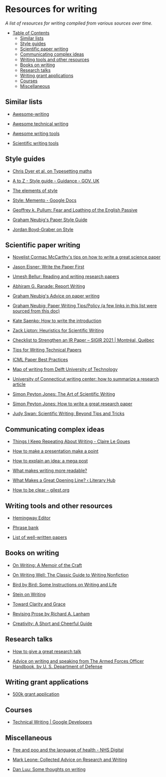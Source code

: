 # Resources for writing

_A list of resources for writing compiled from various sources over time._

<!-- MarkdownTOC depth=2 -->

* [Table of Contents](#table-of-contents)
    - [Similar lists](#similar-lists)
    - [Style guides](#style-guides)
    - [Scientific paper writing](#scientific-paper-writing)
    - [Communicating complex ideas](#communicating-complex-ideas)
    - [Writing tools and other resources](#writing-tools-and-other-resources)
    - [Books on writing](#books-on-writing)
    - [Research talks](#research-talks)
    - [Writing grant applications](#writing-grant-applications)
    - [Courses](#courses)
    - [Miscellaneous](#misc)
    

<!-- /MarkdownTOC -->

<a name="similar-lists"></a>
## Similar lists

* [Awesome-writing](https://github.com/jenniferlynparsons/awesome-writing)

* [Awesome technical writing](https://github.com/BolajiAyodeji/awesome-technical-writing)

* [Awesome writing tools](https://github.com/heartly/awesome-writing-tools)

* [Scientific writing tools](https://github.com/writing-resources/awesome-scientific-writing)

<a name="style-guides"></a>
## Style guides

* [Chris Dyer et al. on Typesetting maths](http://demo.clab.cs.cmu.edu/cdyer/short-guide-typesetting.pdf)

* [A to Z - Style guide - Guidance - GOV. UK](https://www.gov.uk/guidance/style-guide/a-to-z-of-gov-uk-style#words-to-avoid)

* [The elements of style](https://www.goodreads.com/book/show/33514.The_Elements_of_Style)

* [Style: Memento - Google Docs](https://docs.google.com/document/d/1F8_p3bkzugTvkBd1Ja6bHLR2v_XXRWqtcq7jF2gu0EM/edit)

* [Geoffrey k. Pullum: Fear and Loathing of the English Passive](http://www.lel.ed.ac.uk/~gpullum/passive_loathing.pdf)

* [Graham Neubig's Paper Style Guide](http://phontron.com/paper-guide.php)

* [Jordan Boyd-Graber on Style](https://home.cs.colorado.edu/~jbg/static/style.html)


<a name="scientific-paper-writing"></a>
## Scientific paper writing

* [Novelist Cormac McCarthy's tips on how to write a great science paper](https://www.nature.com/articles/d41586-019-02918-5)

* [Jason Eisner: Write the Paper First](https://www.cs.jhu.edu/~jason/advice/write-the-paper-first.html)

* [Umesh Bellur: Reading and writing research papers](http://www.cse.iitb.ac.in/~umesh/Expectations.html)

* [Abhiram G. Ranade: Report Writing](http://www.cse.iitb.ac.in/~ranade/communicationskills.html)

* [Graham Neubig's Advice on paper writing](http://www.phontron.com/slides/neubig15paperwriting.pdf)

* [Graham Neubig: Paper Writing Tips/Policy (a few links in this list were sourced from this doc)](https://docs.google.com/document/d/1i-EfIrlg_sDWticRuSv1ZeEu2XqqyG2p3U2aiykmrFE/)

* [Kate Saenko: How to write the introduction](https://docs.google.com/presentation/d/1PZj0Sev2yjDu9NNr96S_wwjKCgIDhGmLjW1vtQpDhlk/edit#slide=id.g1b0dfc3643_0_125)

* [Zack Lipton: Heuristics for Scientific Writing](https://www.approximatelycorrect.com/2018/01/29/heuristics-technical-scientific-writing-machine-learning-perspective/)

* [Checklist to Strengthen an IR Paper – SIGIR 2021 | Montréal, Québec](https://sigir.org/sigir2021/checklist-to-strengthen-an-ir-paper/)

* [Tips for Writing Technical Papers](https://cs.stanford.edu/people/widom/paper-writing.html)

* [ICML Paper Best Practices](https://icml.cc/Conferences/2022/BestPractices)

* [Map of writing from Delft University of Technology](https://studiolab.ide.tudelft.nl/studiolab/mapofwriting/)

* [University of Connecticut writing center: how to summarize a research article](http://www.writingcenter.uconn.edu/pdf/How_to_Summarize_a_Research_Article.pdf)

* [Simon Peyton Jones: The Art of Scientific Writing](https://www.youtube.com/watch?v=VK51E3gHENc)

* [Simon Peyton Jones: How to write a great research paper](https://www.youtube.com/watch?v=1AYxMbYZQ1Y)

* [Judy Swan: Scientific Writing: Beyond Tips and Tricks](https://www.youtube.com/watch?v=jLPCdDp_LE0)

<a name="communicating-complex-ideas"></a>
## Communicating complex ideas

* [Things I Keep Repeating About Writing - Claire Le Goues](https://clairelegoues.com/posts/clg-writing-rules.html)

* [How to make a presentation make a point](https://www.markpollard.net/how-to-make-a-presentation-make-a-point/)

* [How to explain an idea: a mega post](https://www.markpollard.net/how-to-explain-an-idea/)

* [What makes writing more readable?](https://pudding.cool/2022/02/plain/)

* [What Makes a Great Opening Line? ‹ Literary Hub](https://lithub.com/what-makes-a-great-opening-line/)

* [How to be clear – gilest.org](https://gilest.org/2021/how-to-be-clear/)

<a name="writing-tools-and-other-resources"></a>
## Writing tools and other resources

* [Hemingway Editor](http://www.hemingwayapp.com/)

* [Phrase bank](https://www.phrasebank.manchester.ac.uk/)

* [List of well-written papers](https://writingscientist.com/well-written-papers/)

<a name="books-on-writing"></a>
## Books on writing

* [On Writing: A Memoir of the Craft](https://www.goodreads.com/book/show/10569.On_Writing)

* [On Writing Well: The Classic Guide to Writing Nonfiction](https://www.goodreads.com/book/show/53343.On_Writing_Well)

* [Bird by Bird: Some Instructions on Writing and Life](https://www.goodreads.com/book/show/12543.Bird_by_Bird)

* [Stein on Writing](https://www.goodreads.com/book/show/186004.Stein_on_Writing)

* [Toward Clarity and Grace](https://www.goodreads.com/book/show/246853.Style)

* [Revising Prose by Richard A. Lanham](https://www.goodreads.com/book/show/1552699.Revising_Prose)

* [Creativity: A Short and Cheerful Guide](https://www.goodreads.com/en/book/show/50719532)

<a name="research-talks"></a>
## Research talks

* [How to give a great research talk](https://www.microsoft.com/en-us/research/wp-content/uploads/2016/07/How-to-write-a-great-research-paper.pdf)

* [Advice on writing and speaking from The Armed Forces Officer Handbook, by U. S. Department of Defense](http://www.gutenberg.org/files/25482/25482-h/25482-h.htm#CHAPTER_TWENTY)


<a name="writing-grant-applications"></a>
## Writing grant applications

* [500k grant application](https://austinhenley.com/pubs/Henley2021NSFCAREER.pdf)

<a name="courses"></a>
## Courses

* [Technical Writing | Google Developers](https://developers.google.com/tech-writing)

<a name="misc"></a>
## Miscellaneous

* [Pee and poo and the language of health - NHS Digital](https://digital.nhs.uk/blog/transformation-blog/2019/pee-and-poo-and-the-language-of-health)

* [Mark Leone: Collected Advice on Research and Writing](https://www.cs.cmu.edu/~mleone/how-to.html)

* [Dan Luu: Some thoughts on writing](https://danluu.com/writing-non-advice/)